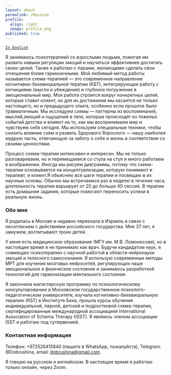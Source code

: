 ```yaml
---
layout: about
permalink: /Russian
profile:
  align: right
  image: profile.png
published: true
---
```


[`In English`](index.md)


Я занимаюсь психотерапией со взрослыми людьми, помогая им развить навыки регуляции эмоций и научиться эффективнее достигать своих целей. Также я работаю с парами, желающими сделать свои отношения более гармоничными. Мой любимый метод работы называется схема-терапией — это современное направление когнитивно-бихевиоральной терапии (КБТ), интегрирующее работу с когнициями (мысли и убеждения) и глубокое погружение в эмоциональный мир. Моя работа строится вокруг конкретных целей, которые ставит клиент, но для их достижения мы касается не только настоящего, но и предыдущего опыта, особенно если прошлое было травматичным. Мы исследуем схемы — паттерны из воспоминаний, мыслей,эмоций и ощущений в теле, которые происходят из тяжелых событий детства и влияют на то, как мы воспринимаем мир и чувствуем себя сегодня. Мы используем специальные техники, чтобы снизить влияние схем и развить Здорового Взрослого — нашу наиболее мудрую часть, отвечающую за заботу о себе и жизнь в соответствии со своими ценностями.

Процесс схема-терапии интенсивен и интересен. Мы не только разговариваем, но и перемещаемся со стула на стул и много работаем в воображении. Иногда мы рисуем диаграммы, потому что схема-терапии основывается на концептуализации, которую понимают и терапевт, и клиент.Я объясняю все шаги терапии и посвящаю в их научные основы.  Обычно мы встречаемся раз в неделю в течение часа; длительность терапии варьирует от 20 до больше 40 сессий. В терапии есть домашние задания, которые помогают переносить успехи в реальную жизнь. 


### Обо мне
Я родилась в Москве и недавно переехала в Израиль в связи с несогласием с действиями российского государства. Мне 37 лет, я замужем, воспитывают троих детей.

У меня есть медицинское образование (МГУ им. М.В. Ломоносова), но в настоящее время я не принимаю как врач. Будучи кандидатом наук, я совмещаю психотерапию с научной работой в области нейронауки эмоций и телесного самосознания. Я использую современные методы МРТ для изучения мозговых нейросетей, регулирующих наше эмоциональное и физическое состояние и занимаюсь разработкой технологий для гармонизации ментального состояния.

Я закончила магистерскую программу по психологическому консультированию в Московском государственном психолого-педагогическом университете, изучала когнитивно-бихевиоральную терапию (КБТ) в Институте Бека, прошла курсы обучения индивидуальной, парной, детской и подростковой схема-терапии, сертифицированные международной ассоциацией International Association of Schema Therapy (ISST). Я являюсь членом ассоциации ISST и работаю под супервизией.

### Контактная информация
Телефон: +972526415840 (пишите в WhatsApp, пожалуйста), Telegram: @Dobrushina, email: dobrushina@gmail.com.

Я говорю на русском и английском. В настоящее время я работаю только онлайн, через Zoom.